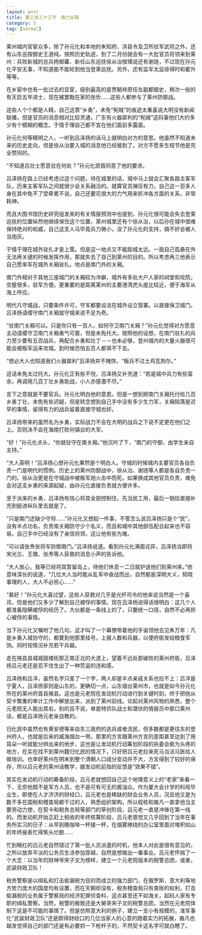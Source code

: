 ```yaml
---
layout: post
title: 第三百三十三节　南门关厢
category: 5
tag: [normal]
---
```


莱州城内官宦众多，除了孙元化和本地的朱知府、洪县令及卫所驻军武将之外，还有山东巡按御史王道纯，按照历史轨迹，到了二月份就会有一大批官员将领来到莱州：兵败新城的总兵杨御蕃、新任山东巡抚徐从治按理说还有谢琏，不过现在孙元化平安无事，不知道能不能轮到他当登莱巡抚。另外，还有监军太监徐得时和翟升等等。

在乡宦中也有一批过去的显宦，级别最高的是贾毓祥原任左副都御史，稍次一些的有天启五年进士，现在被罢黜在家的张忻……这些人都参与了莱州防御战。

这些人个个都是人精，自己这票“乡勇”，未免“髡贼”的痕迹太重虽说大明没有新闻联播，但是官员的消息相对比较灵通，广东有火器犀利的“髡贼”这码事他们大约多少有个模糊的概念。于情于理自己都不宜在他们面前多露面。

孙元化何等精明之人，一听到吕泽扬的话马上就明白对方的意思。他虽然不知道未来的历史走向，但是徐从治要入城的消息他已经接到了。对方不愿多生枝节他是完全赞同的。

“不知道吕壮士愿意驻在何处？”孙元化颔首同意了他的要求。

吕泽扬在路上已经考虑过这个问题，待在城里的话，城中马上就会汇聚各路主客军队，历来主客军队之间就很少会关系融洽的。就算官员弹压有力，自己这一百多人身在其中免不了受牵累不说，自己还要花很大的力气用来折冲各方面的关系，非常耗神。

而且大图书馆历史研究组发来的有关情报预测中也提到，孙元化很可能会失去登莱巡抚的位置纵然他继续保住这个位置，莱州城里还有个徐从治，以后孙在城中很难保持绝对的权威，自己这支人马毕竟兵力微小，没了孙元化的支持，搞不好会被人当炮灰。

于情于理在城外驻扎才是上策。但是这一地点又不能距城太远。一面自己孤悬在外无法再关键的时候发挥作用，那就失去了自己到莱州的目的。所以考虑再三他表示自己愿率军在城外关厢驻扎。地点是南门外的关厢。

南门外相对于其他三座城门的关厢较为冷僻，城外有多处大户人家的祠堂和坟院，空屋很多，驻军方便。更重要的是距离莱州的主要港湾虎头崖比较近，便于海军从海上呼应。

明代凡守城战，只要条件许可，守军都要设法在城外设立营寨。以直接保卫城门。吕泽扬请缨守南门关厢就守城来说不足为奇。

“驻南门关厢可以。只是你只有一百人，如何守卫南门关厢？”孙元化觉得对方愿意主动请缨守卫南门关厢勇气可嘉，但是未免托大。按照他的设想，在南门驻扎的兵力至少要有五百战兵，再配合乡勇和壮丁－－也未必够，登州城内的大量火器很可能会被叛军运来攻城。到时候恐怕五百人都填不下去。

“想必大人也知道我们火器犀利”吕泽扬并不掩饰，“叛兵不过土鸡瓦狗尔。”

这话未免太过托大。孙元化正有些不悦，吕泽扬又补充道：“若是城中兵力有些富余，再调用几百丁壮乡勇助战，小人亦感激不尽。”

言下之意就是不要官兵。孙元化明白他的意思。但是一想到把南门关厢托付给几百乡勇丁壮，未免有些迟疑，但是转念想到自己手中没有多少生力军，关厢陷落是迟早的事情，留得有力的战兵留着直接守城也好。

吕泽扬带来的虽然名为乡勇，实际战力不会在大明的战兵之下说不定更在他们之上。否则决不会在海南打败何镇台的大军。

“好！”孙元化点头，“你就驻守在南关厢。”他沉吟了下，“南门的守御，由学生亲自主持。”

“大人英明！”吕泽扬心想孙元化果然是个明白人。守城的时候城内主要官员各自负责一门是明代的惯例。历史上的莱州防御战中，徐从治、谢琏等人都是各自负责一门的。徐从治更是在守城战中被叛军炮火击中而死。如果换成其他官员负责，难免会对这支乡勇的来源起疑，由孙元化直接负责就方便许多。

至于派来的乡勇，吕泽扬有信心将其全部控制住。先当民工用，最后一锅烩直接补充到挺进纵队里去就是了。

“只是南门还缺少守将……”孙元化又想起一件事，不管怎么说吕泽扬只是个“民”，没有半点功名，负责南关厢防守少个名义，而且和城中其他部伍配合起来也不容易。自己手中已经没有了亲信将领，这让他有些为难。

“可以请张焘张将军防御南门。”吕泽扬说道。看到孙元化满面诧异，吕泽扬当即将宋光兰、王徵、张焘等人获救的消息小声的告诉他。

“大人放心，我等已经将其暂留岛上，待他们休息一二日就护送他们到莱州来。”他意味深长的说道，“几位大人当时能从乱军中奋战而出，自然都是深明大义，知晓事理的人，大人不必担心……”

“甚好！”孙元化大喜过望，这些人获救对几乎是光杆司令的他来说当然是一个喜讯，但是他们又多少了解到自己被俘的事情。现在吕泽杨说得话很明白：这几个人都准备隐瞒被俘的经历了。大伙都是一条线上的了，只要统一口径，自然不必再担心被俘的事情。

当下孙元化又嘱咐了他几句，这才叫了一个幕僚带着他的手谕领他去见朱万年：凡是乡勇入城协守的，都要到他那里挂号，上报人数和兵器，以便府衙发给粮食军饷。同时视情况补充若干兵器。

走在掖县县城城鼓楼街那正南正北的大道上，望着不远处那破败的莱州府衙，吕泽扬吕元老还是忍不住生出了一种荒诞的违和感。

吕泽扬和吕洋，虽然名字只差了一个字，两人却是半点亲戚关系也拉不上：吕洋是宁夏人，吕泽扬家则是山东的，更确切一点，山东烟台莱州市，也就是如今孙元化所在的莱州府首县掖县。这也是元老院在发动机行动进行到关键时刻，终于把他从契卡繁重的审计工作中解放出来，派到了莱州前线。论起对莱州风物的熟悉，整个元老院无人能出其右，别的且不说，单是特侦队战士和潜伏的情报员中那口莱州话，都是吕泽扬元老亲自教的。

归化民中虽然也有黄安德等来自东三政府的逃兵或者流民，但多数都是更往东的登州府人，也就是后来的威海烟台一带。那里的方言跟莱州方言的差距甚至达到了用耳朵一听就能分辨出来的地步，这也是让发动机行动筹划阶段的执委会极为头疼的地方，在实在找不到莱州籍归化民的情况下，只好把吕元老拉来死马当活马医给人做培训。也幸好莱州在明末到整个清朝人口成分变动并不大，方言得到了较好的保存，所以吕元老的莱州话教学，据发动机前指的反馈是“效果不错”。

其实在发动机行动的筹备阶段，吕元老就想回自己这个地理意义上的“老家”来看一下，无奈他既不是军方人员，也不是可有可无的酱油众。作为厦大会计学的科班毕业生，即使在人才济济的财经口，吕元老也是稀缺的财会业务人员，况且他又是为数不多在国税和稽查局都干过的人，熟悉组织架构，所以程栋和裔凡一直拿他当主要劳动力使，在契卡和税务总局等部门的草创阶段，吕元老一直是冲锋在第一线的。而发动机开始正赶上税收的年终核算阶段，吕元老感觉又几乎回到了当年在事务所实习的日子：从早到晚咖啡一杯接一杯，在烟雾缭绕的办公室里面对堆积如山的年终报表忙得焦头烂额……

忙到眼红的吕元老自然错过了第一批人员派遣的时机，他本人对此是很有意见的，之所以放弃平淡的公务员生活参加穿越，自然是想做出一番事业。吕元老怀揣了一个大志：以当年的财神爷宋子文为榜样，建立一个元老院版本的税警总团，或者，武装财政卫队！

税务警察是以缉私和打击偷漏税为目的而成立的强力部门，在俄罗斯、意大利等地方势力庞大的国度均有设置，而在天朝却没有，税务稽查局只有查账的权利，打击偷漏税的业务属于警察局的经济犯罪侦查科，这点甚至还不如海关，起码人家有专职的缉私警察。当然，税警的极致还是大舅哥宋子文的税警总团，当然在元老院体制下这是不可能的事情了。但是仿照意大利的例子，建立一支小有规模的，准军事化“武装财政卫队”还是颇得财经口的几位当家人的心意的随着实力的拓展，裔凡也越发觉得自己的部门还是有必要抓一下枪杆子的，不然契卡这名字可就白瞎了。